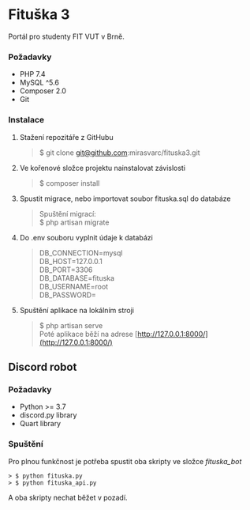 # Fituška 3
Portál pro studenty FIT VUT v Brně.

### Požadavky

- PHP 7.4
- MySQL ^5.6
- Composer 2.0
- Git

### Instalace
1. Stažení repozitáře z GitHubu
    > $ git clone git@github.com:mirasvarc/fituska3.git  

2. Ve kořenové složce projektu nainstalovat závislosti
    > $ composer install  

3. Spustit migrace, nebo importovat soubor fituska.sql do databáze
    > Spuštění migrací:  
    > $ php artisan migrate  

4. Do .env souboru vyplnit údaje k databázi
    >DB_CONNECTION=mysql  
    >DB_HOST=127.0.0.1  
    >DB_PORT=3306  
    >DB_DATABASE=fituska  
    >DB_USERNAME=root  
    >DB_PASSWORD=  

5. Spuštění aplikace na lokálním stroji
    >$ php artisan serve  
Poté aplikace běží na adrese [http://127.0.0.1:8000/](http://127.0.0.1:8000/)



## Discord robot

### Požadavky
- Python >= 3.7
- discord.py library
- Quart library

### Spuštění

Pro plnou funkčnost je potřeba spustit oba skripty ve složce *fituska_bot*  

    > $ python fituska.py  
    > $ python fituska_api.py  

A oba skripty nechat běžet v pozadí.  
